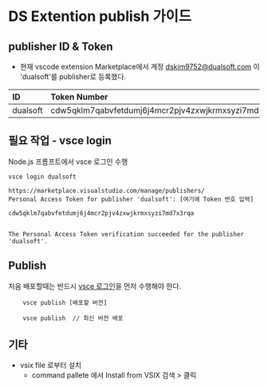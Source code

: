 # DS Extention publish 가이드

## publisher ID & Token
* 현재 vscode extension Marketplace에서 계정 dskim9752@dualsoft.com 이 'dualsoft'를 publisher로 등록했다.

|ID|Token Number|
|:--|:--|
|dualsoft|cdw5qklm7qabvfetdumj6j4mcr2pjv4zxwjkrmxsyzi7md7x3rqa|


## 필요 작업 - vsce login
Node.js 프롬프트에서 vsce 로그인 수행
```
vsce login dualsoft
```
```
https://marketplace.visualstudio.com/manage/publishers/
Personal Access Token for publisher 'dualsoft': [여기에 Token 번호 입력]

cdw5qklm7qabvfetdumj6j4mcr2pjv4zxwjkrmxsyzi7md7x3rqa


The Personal Access Token verification succeeded for the publisher 'dualsoft'.
```


## Publish

처음 배포할때는 반드시 [vsce 로그인](#필요-작업---vsce-login)을 먼저 수행해야 한다.

```
    vsce publish [배포할 버전]

    vsce publish  // 최신 버전 배포
```


## 기타
- vsix file 로부터 설치
    - command pallete 에서 Install from VSIX 검색 > 클릭